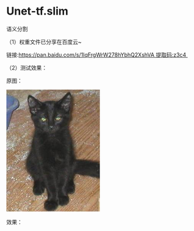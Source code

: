 # Unet-tf.slim
语义分割

（1）权重文件已分享在百度云~

链接:https://pan.baidu.com/s/1IqFrgWrW278hYbhQ2XshVA 提取码:z3c4 

（2）测试效果：

原图：

![Image text](https://github.com/YJYandHCX/Unet-tf.slim/blob/master/test/json/1.jpg)

效果：
